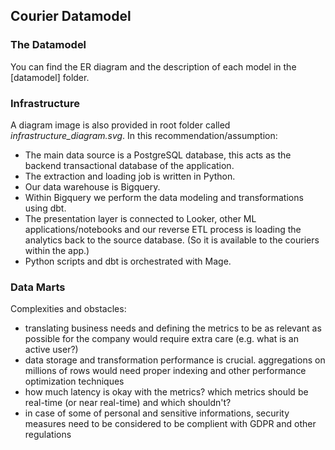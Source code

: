 ## Courier Datamodel

### The Datamodel
You can find the ER diagram and the description of each model in the [datamodel] folder.

### Infrastructure
A diagram image is also provided in root folder called *infrastructure_diagram.svg*. 
In this recommendation/assumption: 
- The main data source is a PostgreSQL database, this acts as the backend transactional database of the application.
- The extraction and loading job is written in Python.
- Our data warehouse is Bigquery.
- Within Bigquery we perform the data modeling and transformations using dbt.
- The presentation layer is connected to Looker, other ML applications/notebooks and our reverse ETL process is loading the analytics back to the source database. (So it is available to the couriers within the app.)
- Python scripts and dbt is orchestrated with Mage.

### Data Marts
Complexities and obstacles:
- translating business needs and defining the metrics to be as relevant as possible for the company would require extra care (e.g. what is an active user?)
- data storage and transformation performance is crucial. aggregations on millions of rows would need proper indexing and other performance optimization techniques 
- how much latency is okay with the metrics? which metrics should be real-time (or near real-time) and which shouldn't?
- in case of some of personal and sensitive informations, security measures need to be considered to be complient with GDPR and other regulations
